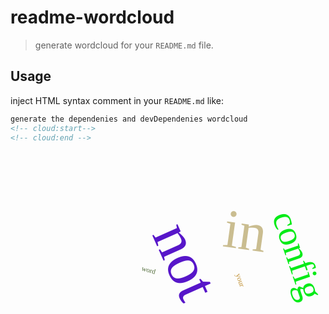 # readme-wordcloud

> generate wordcloud for your `README.md` file.

## Usage

inject HTML syntax comment in your `README.md` like:

```html
generate the dependenies and devDependenies wordcloud
<!-- cloud:start-->
<!-- cloud:end -->
```

<!-- cloud:start -->
<div style="width:max-content;margin: auto;"><svg xmlns="http://www.w3.org/2000/svg" width="600" height="300"><svg width="600" height="300"><g transform="translate(300,150)"><text style="font-size: 96px; font-family: Impact; fill: rgb(87,22,201);" text-anchor="middle" transform="translate(-49,39)rotate(66)">not</text><text style="font-size: 11px; font-family: Impact; fill: rgb(78,105,54);" text-anchor="middle" transform="translate(-80,44)rotate(16)">word</text><text style="font-size: 88px; font-family: Impact; fill: rgb(202,189,144);" text-anchor="middle" transform="translate(72,7)rotate(8)">in</text><text style="font-size: 12px; font-family: Impact; fill: rgb(191,143,51);" text-anchor="middle" transform="translate(64,58)rotate(71)">your</text><text style="font-size: 57px; font-family: Impact; fill: rgb(6,235,24);" text-anchor="middle" transform="translate(142,23)rotate(71)">config</text></g></svg></svg></div>
<!-- cloud:end -->